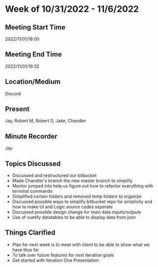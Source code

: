 # Week of 10/31/2022 - 11/6/2022

## Meeting Start Time

2022/11/01/18:00

## Meeting End Time

2022/11/01/19:32

## Location/Medium

Discord

## Present

Jay, Robert M, Robert D, Jake, Chandler

## Minute Recorder

Jay

## Topics Discussed

* Discussed and restructured our bitbucket
* Made Chandler's branch the new master branch to simplify
* Mentor jumped into help us figure out how to refactor everything with terminal commands
* Simplified certain folders and removed temp folders to organize
* Discussed possible ways to simplify bitbucket repo for simplicity and how to make UI and Logic source codes seperate
* Discussed possible design change for main data inputs/outputs
* Use of vuetify datatables to be able to display data from json

## Things Clarified

* Plan for next week is to meet with client to be able to show what we have thus far
* To talk over future features for next iteration goals
* Get started with Iteration One Presentation
